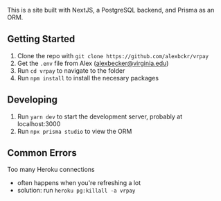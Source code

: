 This is a site built with NextJS, a PostgreSQL backend, and Prisma as an ORM.

## Getting Started
1) Clone the repo with `git clone https://github.com/alexbckr/vrpay`
2) Get the `.env` file from Alex (alexbecker@virginia.edu)
3) Run `cd vrpay` to navigate to the folder
4) Run `npm install` to install the necesary packages

## Developing
1) Run `yarn dev` to start the development server, probably at localhost:3000
2) Run `npx prisma studio` to view the ORM

## Common Errors
Too many Heroku connections
- often happens when you're refreshing a lot
- solution: run `heroku pg:killall -a vrpay`